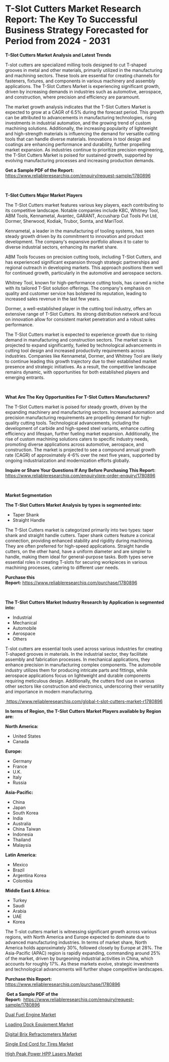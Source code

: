 <p><h1>T-Slot Cutters Market Research Report: The Key To Successful Business Strategy Forecasted for Period from 2024 - 2031</h1></p><p><strong>T-Slot Cutters Market Analysis and Latest Trends</strong></p>
<p><p>T-slot cutters are specialized milling tools designed to cut T-shaped grooves in metal and other materials, primarily utilized in the manufacturing and machining sectors. These tools are essential for creating channels for fasteners, fixtures, and components in various machinery and assembly applications. The T-Slot Cutters Market is experiencing significant growth, driven by increasing demands in industries such as automotive, aerospace, and construction, where precision and efficiency are paramount.</p><p>The market growth analysis indicates that the T-Slot Cutters Market is expected to grow at a CAGR of 6.5% during the forecast period. This growth can be attributed to advancements in manufacturing technologies, rising investments in industrial automation, and the growing trend of custom machining solutions. Additionally, the increasing popularity of lightweight and high-strength materials is influencing the demand for versatile cutting tools that can handle diverse materials. Innovations in tool design and coatings are enhancing performance and durability, further propelling market expansion. As industries continue to prioritize precision engineering, the T-Slot Cutters Market is poised for sustained growth, supported by evolving manufacturing processes and increasing production demands.</p></p>
<p><strong>Get a Sample PDF of the Report:&nbsp;</strong> <a href="https://www.reliableresearchiq.com/enquiry/request-sample/1780896?utm_campaign=1461&utm_medium=2&utm_source=Github&utm_content=ia&utm_term=13102024&utm_id=t-slot-cutters">https://www.reliableresearchiq.com/enquiry/request-sample/1780896</a></p>
<p>&nbsp;</p>
<p><strong>T-Slot Cutters Major Market Players</strong></p>
<p><p>The T-Slot Cutters market features various key players, each contributing to its competitive landscape. Notable companies include KBC, Whitney Tool, ABM Tools, Kennametal, Avantec, GARANT, Accusharp Cut Tools Pvt Ltd, Dormer, Sherwood, Kodiak, Trubor, Somta, and MariTool.</p><p>Kennametal, a leader in the manufacturing of tooling systems, has seen steady growth driven by its commitment to innovation and product development. The company's expansive portfolio allows it to cater to diverse industrial sectors, enhancing its market share.</p><p>ABM Tools focuses on precision cutting tools, including T-Slot Cutters, and has experienced significant expansion through strategic partnerships and regional outreach in developing markets. This approach positions them well for continued growth, particularly in the automotive and aerospace sectors.</p><p>Whitney Tool, known for high-performance cutting tools, has carved a niche with its tailored T-Slot solution offerings. The company's emphasis on quality and customer service has bolstered its reputation, leading to increased sales revenue in the last few years.</p><p>Dormer, a well-established player in the cutting tool industry, offers an extensive range of T-Slot Cutters. Its strong distribution network and focus on innovation allow for consistent market penetration and a robust sales performance.</p><p>The T-Slot Cutters market is expected to experience growth due to rising demand in manufacturing and construction sectors. The market size is projected to expand significantly, fueled by technological advancements in cutting tool design and increased productivity requirements across industries. Companies like Kennametal, Dormer, and Whitney Tool are likely to continue leading this growth trajectory due to their established market presence and strategic initiatives. As a result, the competitive landscape remains dynamic, with opportunities for both established players and emerging entrants.</p></p>
<p>&nbsp;</p>
<p><strong>What Are The Key Opportunities For T-Slot Cutters Manufacturers?</strong></p>
<p><p>The T-Slot Cutters market is poised for steady growth, driven by the expanding machinery and manufacturing sectors. Increased automation and precision manufacturing requirements are propelling demand for high-quality cutting tools. Technological advancements, including the development of carbide and high-speed steel variants, enhance cutting efficiency and lifespan, further fueling market expansion. Additionally, the rise of custom machining solutions caters to specific industry needs, promoting diverse applications across automotive, aerospace, and construction. The market is projected to see a compound annual growth rate (CAGR) of approximately 4-6% over the next five years, supported by ongoing industrialization and modernization efforts globally.</p></p>
<p><strong>Inquire or Share Your Questions If Any Before Purchasing This Report:</strong> <a href="https://www.reliableresearchiq.com/enquiry/pre-order-enquiry/1780896?utm_campaign=1461&utm_medium=2&utm_source=Github&utm_content=ia&utm_term=13102024&utm_id=t-slot-cutters">https://www.reliableresearchiq.com/enquiry/pre-order-enquiry/1780896</a></p>
<p>&nbsp;</p>
<p><strong>Market Segmentation</strong></p>
<p><strong>The T-Slot Cutters Market Analysis by types is segmented into:</strong></p>
<p><ul><li>Taper Shank</li><li>Straight Handle</li></ul></p>
<p><p>The T-Slot Cutters market is categorized primarily into two types: taper shank and straight handle cutters. Taper shank cutters feature a conical connection, providing enhanced stability and rigidity during machining. They are often preferred for high-speed applications. Straight handle cutters, on the other hand, have a uniform diameter and are simpler to handle, making them ideal for general-purpose tasks. Both types serve essential roles in creating T-slots for securing workpieces in various machining processes, catering to different user needs.</p></p>
<p><strong>Purchase this Report:&nbsp;</strong><a href="https://www.reliableresearchiq.com/purchase/1780896?utm_campaign=1461&utm_medium=2&utm_source=Github&utm_content=ia&utm_term=13102024&utm_id=t-slot-cutters">https://www.reliableresearchiq.com/purchase/1780896</a></p>
<p>&nbsp;</p>
<p><strong>The T-Slot Cutters Market Industry Research by Application is segmented into:</strong></p>
<p><ul><li>Industrial</li><li>Mechanical</li><li>Automobile</li><li>Aerospace</li><li>Others</li></ul></p>
<p><p>T-slot cutters are essential tools used across various industries for creating T-shaped grooves in materials. In the industrial sector, they facilitate assembly and fabrication processes. In mechanical applications, they enhance precision in manufacturing complex components. The automobile industry utilizes them for producing intricate parts and fittings, while aerospace applications focus on lightweight and durable components requiring meticulous design. Additionally, the cutters find use in various other sectors like construction and electronics, underscoring their versatility and importance in modern manufacturing.</p></p>
<p><a href="https://www.reliableresearchiq.com/global-t-slot-cutters-market-r1780896?utm_campaign=1461&utm_medium=2&utm_source=Github&utm_content=ia&utm_term=13102024&utm_id=t-slot-cutters">&nbsp;https://www.reliableresearchiq.com/global-t-slot-cutters-market-r1780896</a></p>
<p><strong>In terms of Region, the T-Slot Cutters Market Players available by Region are:</strong></p>
<p>
    <p> <strong> North America: </strong>
        <ul>
            <li>United States</li>
            <li>Canada</li>
        </ul>
        </p> 
    <p> <strong> Europe: </strong>
        <ul>
            <li>Germany</li>
            <li>France</li>
            <li>U.K.</li>
            <li>Italy</li>
            <li>Russia</li>
        </ul>
        </p> 
    <p> <strong> Asia-Pacific: </strong>
        <ul>
            <li>China</li>
            <li>Japan</li>
            <li>South Korea</li>
            <li>India</li>
            <li>Australia</li>
            <li>China Taiwan</li>
            <li>Indonesia</li>
            <li>Thailand</li>
            <li>Malaysia</li>
        </ul>
        </p> 
    <p> <strong> Latin America: </strong>
        <ul>
            <li>Mexico</li>
            <li>Brazil</li>
            <li>Argentina Korea</li>
            <li>Colombia</li>
        </ul>
        </p> 
    <p> <strong> Middle East & Africa: </strong>
        <ul>
            <li>Turkey</li>
            <li>Saudi</li>
            <li>Arabia</li>
            <li>UAE</li>
            <li>Korea</li>
        </ul>
    </p>
    </p>
<p><p>The T-slot cutters market is witnessing significant growth across various regions, with North America and Europe expected to dominate due to advanced manufacturing industries. In terms of market share, North America holds approximately 30%, followed closely by Europe at 28%. The Asia-Pacific (APAC) region is rapidly expanding, commanding around 25% of the market, driven by burgeoning industrial activities in China, which accounts for roughly 17%. As these markets evolve, strategic investments and technological advancements will further shape competitive landscapes.</p></p>
<p><strong>Purchase this Report: </strong><a href="https://www.reliableresearchiq.com/purchase/1780896?utm_campaign=1461&utm_medium=2&utm_source=Github&utm_content=ia&utm_term=13102024&utm_id=t-slot-cutters">https://www.reliableresearchiq.com/purchase/1780896</a></p>
<p>&nbsp;<strong>Get a Sample PDF of the Report:&nbsp;&nbsp;</strong><a href="https://www.reliableresearchiq.com/enquiry/request-sample/1780896?utm_campaign=1461&utm_medium=2&utm_source=Github&utm_content=ia&utm_term=13102024&utm_id=t-slot-cutters">https://www.reliableresearchiq.com/enquiry/request-sample/1780896</a></p>
<p><strong></strong></p>
<p><p><a href="https://issuu.com/reportprime-2/docs/dual-fuel-engine-market-size-2030.p_5b7284a723d741?utm_campaign=1461&utm_medium=2&utm_source=Github&utm_content=ia&utm_term=13102024&utm_id=t-slot-cutters">Dual Fuel Engine Market</a></p><p><a href="https://issuu.com/reportprime-2/docs/loading-dock-equipment-market-size-_82209fb726d6ca?utm_campaign=1461&utm_medium=2&utm_source=Github&utm_content=ia&utm_term=13102024&utm_id=t-slot-cutters">Loading Dock Equipment Market</a></p><p><a href="https://github.com/burdgexaraeqn/Market-Research-Report-List-1/blob/main/digital-brix-refractometers-market.md?utm_campaign=1461&utm_medium=2&utm_source=Github&utm_content=ia&utm_term=13102024&utm_id=t-slot-cutters">Digital Brix Refractometers Market</a></p><p><a href="https://github.com/whitbyuhringenn/Market-Research-Report-List-1/blob/main/single-end-cord-for-tires-market.md?utm_campaign=1461&utm_medium=2&utm_source=Github&utm_content=ia&utm_term=13102024&utm_id=t-slot-cutters">Single End Cord for Tires Market</a></p><p><a href="https://www.linkedin.com/pulse/high-peak-power-hpp-lasers-market2024-2031-industry-insights-nvlhf?utm_campaign=1461&utm_medium=2&utm_source=Github&utm_content=ia&utm_term=13102024&utm_id=t-slot-cutters">High Peak Power HPP Lasers Market</a></p></p>